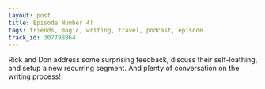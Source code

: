 ```yaml
---
layout: post
title: Episode Number 4!
tags: friends, magic, writing, travel, podcast, episode
track_id: 307798864
---
```


Rick and Don address some surprising feedback, discuss their self-loathing, and setup a new recurring segment. And plenty of conversation on the writing process!
